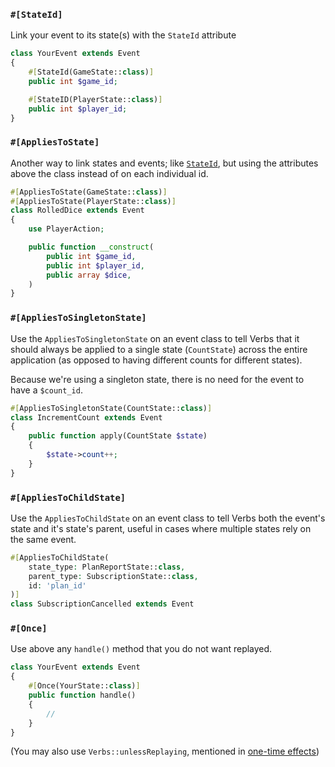 ### `#[StateId]`

Link your event to its state(s) with the `StateId` attribute

```php
class YourEvent extends Event
{
    #[StateId(GameState::class)]
    public int $game_id;

    #[StateID(PlayerState::class)]
    public int $player_id;
}
```

### `#[AppliesToState]`

Another way to link states and events; like [`StateId`](#content-stateid), but using the attributes above the class instead of on each individual id.

```php
#[AppliesToState(GameState::class)]
#[AppliesToState(PlayerState::class)]
class RolledDice extends Event
{
    use PlayerAction;

    public function __construct(
        public int $game_id,
        public int $player_id,
        public array $dice,
    )
}
```

### `#[AppliesToSingletonState]`

Use the `AppliesToSingletonState` on an event class to tell Verbs that it should always be applied to a single state (`CountState`) across the entire application (as opposed to having different counts for different states).

Because we're using a singleton state, there is no need for the event to have a `$count_id`.

```php
#[AppliesToSingletonState(CountState::class)]
class IncrementCount extends Event
{
    public function apply(CountState $state)
    {
        $state->count++;
    }
}
```

### `#[AppliesToChildState]`

Use the `AppliesToChildState` on an event class to tell Verbs both the event's state and it's state's parent, useful in cases where multiple states rely on the same event.

```php
#[AppliesToChildState(
    state_type: PlanReportState::class,
    parent_type: SubscriptionState::class,
    id: 'plan_id'
)]
class SubscriptionCancelled extends Event
```

<!-- @!todo we can maybe not feature this one? Need to remember what it does -->
<!-- ### `#[Listen]`

Place the `Listen` attribute above any function you want to execute whenever the specified event class fires.

```php
#[Listen(OrderOutdated::class)]
public function cancel()
{
    OrderCancelled::fire(
        order_id: $this->id,
    )
}
``` -->

### `#[Once]`

Use above any `handle()` method that you do not want replayed.

```php
class YourEvent extends Event
{
    #[Once(YourState::class)]
    public function handle()
    {
        //
    }
}
```
(You may also use `Verbs::unlessReplaying`, mentioned in [one-time effects](/docs/reference/events/#content-one-time-effects))
